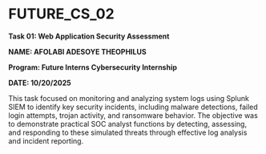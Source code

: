 # FUTURE_CS_02
**Task 01: Web Application Security Assessment**

**NAME: AFOLABI ADESOYE THEOPHILUS**

**Program: Future Interns Cybersecurity Internship**

**DATE: 10/20/2025**

This task focused on monitoring and analyzing system logs using Splunk  SIEM to identify key security incidents, including malware detections, failed  login attempts, trojan activity, and ransomware behavior.  The objective was to demonstrate practical SOC analyst functions by detecting, assessing, and responding to these simulated threats through effective log analysis and incident reporting.
